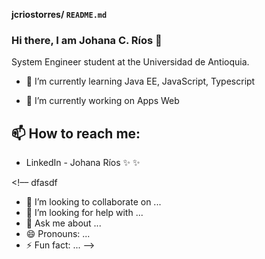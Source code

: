**jcriostorres/ `README.md`** 

### Hi there, I am Johana C. Ríos 👋

System Engineer student at the Universidad de Antioquia.


- 🌱 I’m currently learning Java EE, JavaScript, Typescript 

- 🔭 I’m currently working on Apps Web


## 📫  How to reach me: 

- LinkedIn - Johana Ríos ✨ ✨



<!––
dfasdf
- 👯 I’m looking to collaborate on ...
- 🤔 I’m looking for help with ...
- 💬 Ask me about ...
- 😄 Pronouns: ...
- ⚡ Fun fact: ...
––>
